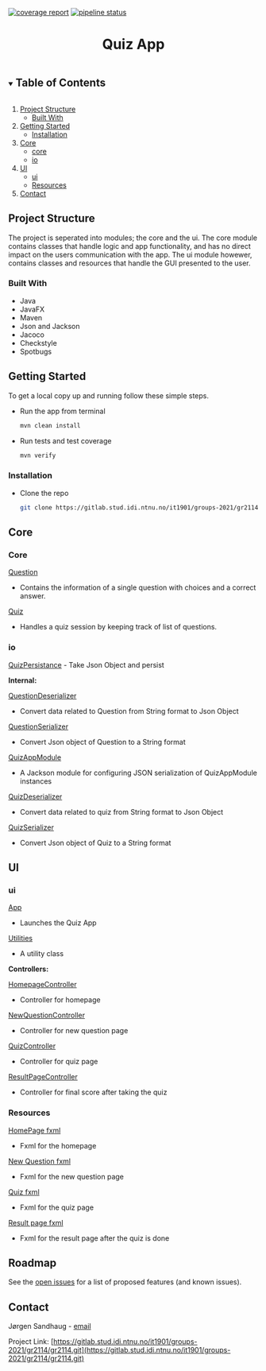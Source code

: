 <!-- PROJECT LOGO -->
[![coverage report](https://gitlab.stud.idi.ntnu.no/it1901/groups-2021/gr2114/gr2114/badges/main/coverage.svg)](https://gitlab.stud.idi.ntnu.no/it1901/groups-2021/gr2114/gr2114/-/commits/main)
[![pipeline status](https://gitlab.stud.idi.ntnu.no/it1901/groups-2021/gr2114/gr2114/badges/main/pipeline.svg)](https://gitlab.stud.idi.ntnu.no/it1901/groups-2021/gr2114/gr2114/-/commits/main)
<h1 align="center">Quiz App</h1>

<!-- TABLE OF CONTENTS -->
<details open="open">
  <summary><h2 style="display: inline-block">Table of Contents</h2></summary>
  <ol>
    <li>
      <a href="#about-the-project">Project Structure</a>
      <ul>
        <li><a href="#built-with">Built With</a></li>
      </ul>
    </li>
    <li>
      <a href="#getting-started">Getting Started</a>
      <ul>
        <li><a href="#installation">Installation</a></li>
      </ul>
    </li>
    <li>
        <a href="#Core">Core</a>
        <ul>
            <li><a href="#core">core</a></li>
            <li><a href="#io">io</a></li>
        </ul>
    </li>
    <li>
        <a href="#UI">UI</a>
        <ul>
            <li><a href="#ui">ui</a></li>
            <li><a href="#resources">Resources</a></li>
        </ul>
    </li>
    <li><a href="#contact">Contact</a></li>
  </ol>
</details>



<!-- ABOUT THE PROJECT -->

## Project Structure

<p>
The project is seperated into modules; the core and the ui. The core module contains classes that handle logic and app functionality, and has no direct impact on the users communication with the app. The ui module howewer, contains classes and resources that handle the GUI presented to the user.
</p>

### Built With

* Java
* JavaFX
* Maven
* Json and Jackson
* Jacoco
* Checkstyle
* Spotbugs

<!-- GETTING STARTED -->

## Getting Started

To get a local copy up and running follow these simple steps.

* Run the app from terminal
  ```sh
  mvn clean install
  ```

* Run tests and test coverage
  ```sh
  mvn verify
  ```

### Installation

* Clone the repo
   ```sh
   git clone https://gitlab.stud.idi.ntnu.no/it1901/groups-2021/gr2114/gr2114.git
   ```

<!-- Core structure -->

## Core

### Core

[Question](https://gitlab.stud.idi.ntnu.no/it1901/groups-2021/gr2114/gr2114/-/blob/main/Quiz-app/core/src/main/java/core/Question.java)
- Contains the information of a single question with choices and a correct answer.

[Quiz](https://gitlab.stud.idi.ntnu.no/it1901/groups-2021/gr2114/gr2114/-/blob/main/Quiz-app/core/src/main/java/core/Quiz.java)
- Handles a quiz session by keeping track of list of questions.

### io

[QuizPersistance](https://gitlab.stud.idi.ntnu.no/it1901/groups-2021/gr2114/gr2114/-/blob/main/Quiz-app/core/src/main/java/io/QuizPersistence.java) - Take Json Object and persist

**Internal:**

[QuestionDeserializer](https://gitlab.stud.idi.ntnu.no/it1901/groups-2021/gr2114/gr2114/-/blob/main/Quiz-app/core/src/main/java/io/internal/QuestionDeserializer.java) 
- Convert data related to Question from String format to Json Object

[QuestionSerializer](https://gitlab.stud.idi.ntnu.no/it1901/groups-2021/gr2114/gr2114/-/blob/main/Quiz-app/core/src/main/java/io/internal/QuestionSerializer.java) 
- Convert Json object of Question to a String format

[QuizAppModule](https://gitlab.stud.idi.ntnu.no/it1901/groups-2021/gr2114/gr2114/-/blob/main/Quiz-app/core/src/main/java/io/internal/QuizAppModule.java) 
- A Jackson module for configuring JSON serialization of QuizAppModule instances

[QuizDeserializer](https://gitlab.stud.idi.ntnu.no/it1901/groups-2021/gr2114/gr2114/-/blob/main/Quiz-app/core/src/main/java/io/internal/QuizDeserializer.java) 
- Convert data related to quiz from String format to Json Object

[QuizSerializer](https://gitlab.stud.idi.ntnu.no/it1901/groups-2021/gr2114/gr2114/-/blob/main/Quiz-app/core/src/main/java/io/internal/QuizSerializer.java) 
- Convert Json object of Quiz to a String format



## UI

### ui

[App](https://gitlab.stud.idi.ntnu.no/it1901/groups-2021/gr2114/gr2114/-/blob/main/Quiz-app/ui/src/main/java/ui/App.java)
- Launches the Quiz App

[Utilities](https://gitlab.stud.idi.ntnu.no/it1901/groups-2021/gr2114/gr2114/-/blob/main/Quiz-app/ui/src/main/java/ui/Utilities.java)
- A utility class 

**Controllers:**

[HomepageController](https://gitlab.stud.idi.ntnu.no/it1901/groups-2021/gr2114/gr2114/-/blob/main/Quiz-app/ui/src/main/java/ui/controllers/HomePageController.java)
- Controller for homepage

[NewQuestionController](https://gitlab.stud.idi.ntnu.no/it1901/groups-2021/gr2114/gr2114/-/blob/main/Quiz-app/ui/src/main/java/ui/controllers/NewQuestionController.java)
- Controller for new question page

[QuizController](https://gitlab.stud.idi.ntnu.no/it1901/groups-2021/gr2114/gr2114/-/blob/main/Quiz-app/ui/src/main/java/ui/controllers/QuizController.java)
- Controller for quiz page

[ResultPageController](https://gitlab.stud.idi.ntnu.no/it1901/groups-2021/gr2114/gr2114/-/blob/main/Quiz-app/ui/src/main/java/ui/controllers/ResultPageController.java)
- Controller for final score after taking the quiz

### Resources

[HomePage fxml](https://gitlab.stud.idi.ntnu.no/it1901/groups-2021/gr2114/gr2114/-/blob/main/Quiz-app/ui/src/main/resources/ui/HomePage.fxml)
- Fxml for the homepage

[New Question fxml](https://gitlab.stud.idi.ntnu.no/it1901/groups-2021/gr2114/gr2114/-/blob/main/Quiz-app/ui/src/main/resources/ui/NewQuestion.fxml)
- Fxml for the new question page

[Quiz fxml](https://gitlab.stud.idi.ntnu.no/it1901/groups-2021/gr2114/gr2114/-/blob/main/Quiz-app/ui/src/main/resources/ui/QuestionPage.fxml)
- Fxml for the quiz page

[Result page fxml](https://gitlab.stud.idi.ntnu.no/it1901/groups-2021/gr2114/gr2114/-/blob/main/Quiz-app/ui/src/main/resources/ui/ResultPage.fxml)
- Fxml for the result page after the quiz is done
<!-- ROADMAP -->

## Roadmap

See the [open issues](https://gitlab.stud.idi.ntnu.no/it1901/groups-2021/gr2114/gr2114/-/issues) for a list of proposed
features (and known issues).



<!-- CONTACT -->

## Contact

Jørgen Sandhaug - [email](joreksa@stud.ntnu.no)

Project
Link: [https://gitlab.stud.idi.ntnu.no/it1901/groups-2021/gr2114/gr2114.git](https://gitlab.stud.idi.ntnu.no/it1901/groups-2021/gr2114/gr2114.git)









